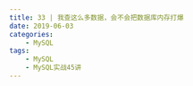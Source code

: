 ```yaml
---
title: 33 | 我查这么多数据，会不会把数据库内存打爆
date: 2019-06-03
categories:
    - MySQL
tags:
    - MySQL
    - MySQL实战45讲
---
```

